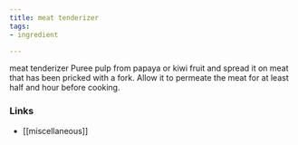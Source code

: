 ```yaml
---
title: meat tenderizer
tags:
- ingredient

---
```

meat tenderizer Puree pulp from papaya or kiwi fruit and spread it on meat that has been pricked with a fork. Allow it to permeate the meat for at least half and hour before cooking.

### Links

* [[miscellaneous]]
